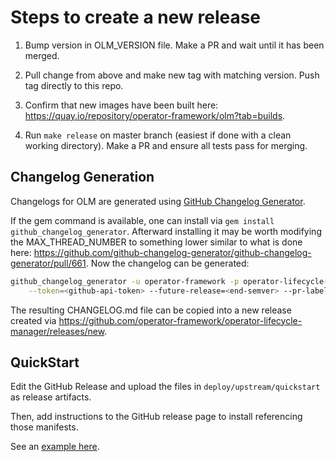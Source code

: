 # Steps to create a new release

1. Bump version in OLM_VERSION file. Make a PR and wait until it has been merged.

1. Pull change from above and make new tag with matching version. Push tag directly to this repo.

1. Confirm that new images have been built here: <https://quay.io/repository/operator-framework/olm?tab=builds>.

1. Run `make release` on master branch (easiest if done with a clean working directory). Make a PR and ensure all tests pass for merging.

## Changelog Generation

Changelogs for OLM are generated using [GitHub Changelog Generator](https://github.com/github-changelog-generator/github-changelog-generator).

If the gem command is available, one can install via `gem install github_changelog_generator`. Afterward installing it may be worth modifying the MAX_THREAD_NUMBER to something lower similar to what is done here: <https://github.com/github-changelog-generator/github-changelog-generator/pull/661>. Now the changelog can be generated:

```bash
github_changelog_generator -u operator-framework -p operator-lifecycle-manager --since-tag=<start-semver> \
    --token=<github-api-token> --future-release=<end-semver> --pr-label="**Other changes:**"
```

The resulting CHANGELOG.md file can be copied into a new release created via <https://github.com/operator-framework/operator-lifecycle-manager/releases/new>.

## QuickStart

Edit the GitHub Release and upload the files in `deploy/upstream/quickstart` as release artifacts.

Then, add instructions to the GitHub release page to install referencing those manifests.

See an [example here](https://github.com/operator-framework/operator-lifecycle-manager/releases/tag/0.10.0#Install).
